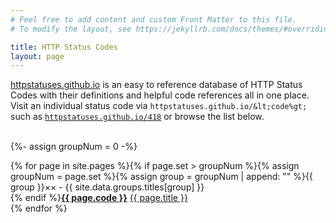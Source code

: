 ```yaml
---
# Feel free to add content and custom Front Matter to this file.
# To modify the layout, see https://jekyllrb.com/docs/themes/#overriding-theme-defaults

title: HTTP Status Codes
layout: page
---
```


[httpstatuses.github.io](https://httpstatuses.github.io) is an easy to reference database of HTTP Status
Codes with their definitions and helpful code references all in one
place. Visit an individual status code via
`httpstatuses.github.io/&lt;code%gt;` such as
[`httpstatuses.github.io/418`](/418) or browse the list below.

<br>
{%- assign groupNum = 0 -%}

{% for page in site.pages %}{% if page.set > groupNum %}{% assign groupNum = page.set %}{% assign group = groupNum | append: "" %}<span style='color: {{ site.data.groups.colors[group] }}'>{{ group }}&times;&times;</span> - {{ site.data.groups.titles[group] }}<br>{% endif %}<a style='color: {{ site.data.groups.colors[group] }}; font-weight: bold' href="{{ page.url | prepend: site.baseurl }}">{{ page.code }}</a> <a href="{{ page.url | prepend: site.baseurl }}">{{ page.title }}</a><br>{% endfor %}
